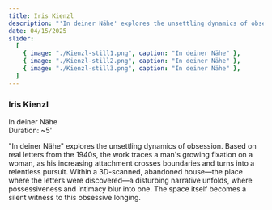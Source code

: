```yaml
---
title: Iris Kienzl
description: "'In deiner Nähe' explores the unsettling dynamics of obsession."
date: 04/15/2025
slider:
  [
    { image: "./Kienzl-still1.png", caption: "In deiner Nähe" },
    { image: "./Kienzl-still2.png", caption: "In deiner Nähe" },
    { image: "./Kienzl-still3.png", caption: "In deiner Nähe" },
  ]
---
```


### Iris Kienzl

In deiner Nähe <br/>
Duration: ~5'

"In deiner Nähe" explores the unsettling dynamics of obsession. Based on real letters from the 1940s, the work traces a man's growing fixation on a woman, as his increasing attachment crosses boundaries and turns into a relentless pursuit. Within a 3D-scanned, abandoned house—the place where the letters were discovered—a disturbing narrative unfolds, where possessiveness and intimacy blur into one. The space itself becomes a silent witness to this obsessive longing.
